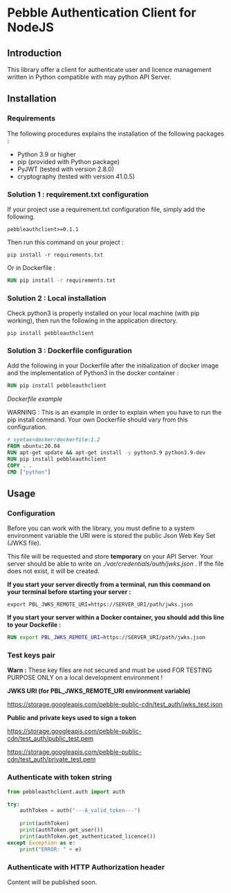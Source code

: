 # Pebble Authentication Client for NodeJS

## Introduction

This library offer a client for authenticate user and licence management 
written in Python compatible with may python API Server.

## Installation

### Requirements

The following procedures explains the installation of the following packages :

- Python 3.9 or higher
- pip (provided with Python package)
- PyJWT (tested with version 2.8.0)
- cryptography (tested with version 41.0.5)

### Solution 1 : requirement.txt configuration

If your project use a requirement.txt configuration file, simply add the 
following.

```
pebbleauthclient>=0.1.1
```

Then run this command on your project :

```Shell
pip install -r requirements.txt
```

Or in Dockerfile :

```Dockerfile
RUN pip install -r requirements.txt
```

### Solution 2 : Local installation

Check python3 is properly installed on your local machine (with pip working), 
then run the following in the application directory.

```Shell
pip install pebbleauthclient
```

### Solution 3 : Dockerfile configuration

Add the following in your Dockerfile after the initialization of docker image 
and the implementation of Python3 in the docker container :

```Dockerfile
RUN pip install pebbleauthclient
```

_Dockerfile example_

WARNING : This is an example in order to explain when you have to run the pip
install command. Your own Dockerfile should vary from this configuration.

```Dockerfile
# syntax=docker/dockerfile:1.2
FROM ubuntu:20.04
RUN apt-get update && apt-get install -y python3.9 python3.9-dev
RUN pip install pebbleauthclient
COPY . .
CMD ["python"]
```

## Usage

### Configuration

Before you can work with the library, you must define to a system environment 
variable the URI were is stored the public Json Web Key Set (JWKS file).

This file will be requested and store **temporary** on your API Server.
Your server should be able to write on _./var/credentials/auth/jwks.json_ .
If the file does not exist, it will be created.

**If you start your server directly from a terminal, run this command on
your terminal before starting your server :**

```Shell
export PBL_JWKS_REMOTE_URI=https://SERVER_URI/path/jwks.json
```

**If you start your server within a Docker container, you should add this
line to your Dockefile :**

```Dockerfile
RUN export PBL_JWKS_REMOTE_URI=https://SERVER_URI/path/jwks.json
```

### Test keys pair

**Warn :** These key files are not secured and must be used FOR TESTING PURPOSE 
ONLY on a local development environment !

**JWKS URI (for PBL_JWKS_REMOTE_URI environment variable)**

https://storage.googleapis.com/pebble-public-cdn/test_auth/jwks_test.json

**Public and private keys used to sign a token**

https://storage.googleapis.com/pebble-public-cdn/test_auth/public_test.pem

https://storage.googleapis.com/pebble-public-cdn/test_auth/private_test.pem

### Authenticate with token string

```python
from pebbleauthclient.auth import auth

try:
    authToken = auth("---A_valid_token---")
    
    print(authToken)
    print(authToken.get_user())
    print(authToken.get_authenticated_licence())
except Exception as e:
    print("ERROR: " + e)
```

### Authenticate with HTTP Authorization header

Content will be published soon.
